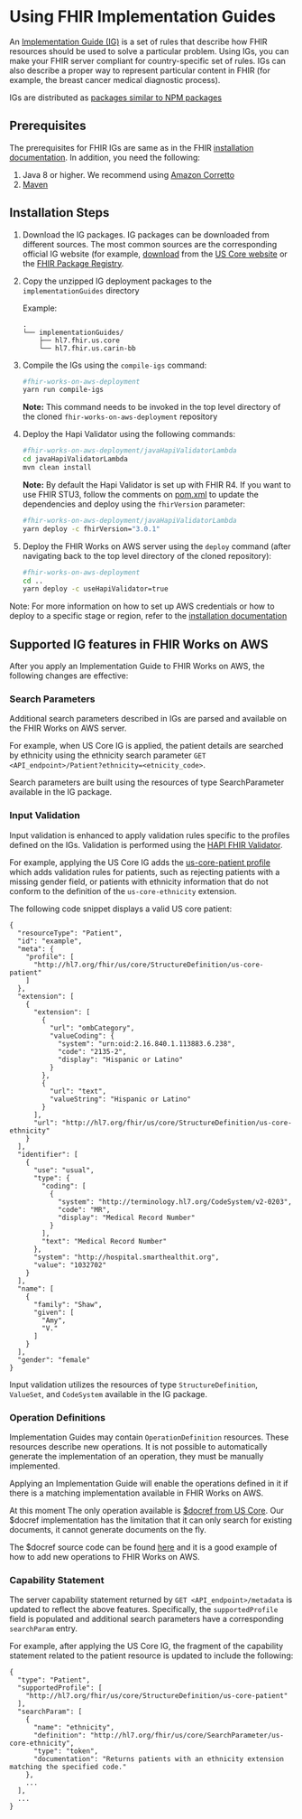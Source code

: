 # Using FHIR Implementation Guides

An [Implementation Guide (IG)](https://www.hl7.org/fhir/implementationguide.html) is a set of rules that describe how FHIR resources should be used to solve a particular problem. Using IGs, you can make your FHIR server compliant for country-specific set of rules. IGs can also describe a proper way to represent particular content in FHIR (for example, the breast cancer medical diagnostic process).

IGs are distributed as [packages similar to NPM packages](https://confluence.hl7.org/display/FHIR/NPM+Package+Specification)

## Prerequisites

The prerequisites for FHIR IGs are same as in the FHIR [installation documentation](INSTALL.md). In addition, you need the following:

1. Java 8 or higher. We recommend using [Amazon Corretto](https://aws.amazon.com/corretto/)
2. [Maven](https://maven.apache.org/install.html)

## Installation Steps

1. Download the IG packages. IG packages can be downloaded from different sources. The most common sources are the corresponding official IG website (for example, [download](https://www.hl7.org/fhir/us/core/package.tgz) from the [US Core website](https://www.hl7.org/fhir/us/core/downloads.html) or the [FHIR Package Registry](https://registry.fhir.org/).

1. Copy the unzipped IG deployment packages to the `implementationGuides` directory

   Example:

   ```
   .
   └── implementationGuides/
       ├── hl7.fhir.us.core
       └── hl7.fhir.us.carin-bb
   ```

1. Compile the IGs using the `compile-igs` command:
   ```bash
   #fhir-works-on-aws-deployment
   yarn run compile-igs
   ```
   **Note:** This command needs to be invoked in the top level directory of the cloned `fhir-works-on-aws-deployment` repository
1. Deploy the Hapi Validator using the following commands:
   ```bash
   #fhir-works-on-aws-deployment/javaHapiValidatorLambda
   cd javaHapiValidatorLambda
   mvn clean install
   ```
   **Note:** By default the Hapi Validator is set up with FHIR R4. If you want to use FHIR STU3, follow the
   comments on [pom.xml](javaHapiValidatorLambda/pom.xml) to update the dependencies and deploy using the `fhirVersion` parameter:
   ```bash
   #fhir-works-on-aws-deployment/javaHapiValidatorLambda
   yarn deploy -c fhirVersion="3.0.1"
   ```
1. Deploy the FHIR Works on AWS server using the `deploy` command (after navigating back to the top level directory of the cloned repository):
   ```bash
   #fhir-works-on-aws-deployment
   cd ..
   yarn deploy -c useHapiValidator=true
   ```

Note: For more information on how to set up AWS credentials or how to deploy to a specific stage or region, refer to the [installation documentation](INSTALL.md#manual-installation)

## Supported IG features in FHIR Works on AWS

After you apply an Implementation Guide to FHIR Works on AWS, the following changes are effective:

### Search Parameters

Additional search parameters described in IGs are parsed and available on the FHIR Works on AWS server.

For example, when US Core IG is applied, the patient details are searched by ethnicity using the ethnicity search parameter `GET <API_endpoint>/Patient?ethnicity=<etnicity_code>`.

Search parameters are built using the resources of type SearchParameter available in the IG package.

### Input Validation

Input validation is enhanced to apply validation rules specific to the profiles defined on the IGs. Validation is performed using the [HAPI FHIR Validator](https://hapifhir.io/).

For example, applying the US Core IG adds the [us-core-patient profile](https://www.hl7.org/fhir/us/core/StructureDefinition-us-core-patient.html) which adds validation rules for patients, such as rejecting patients with a missing gender field, or patients with ethnicity information that do not conform to the definition of the `us-core-ethnicity` extension.

The following code snippet displays a valid US core patient:

```
{
  "resourceType": "Patient",
  "id": "example",
  "meta": {
    "profile": [
      "http://hl7.org/fhir/us/core/StructureDefinition/us-core-patient"
    ]
  },
  "extension": [
    {
      "extension": [
        {
          "url": "ombCategory",
          "valueCoding": {
            "system": "urn:oid:2.16.840.1.113883.6.238",
            "code": "2135-2",
            "display": "Hispanic or Latino"
          }
        },
        {
          "url": "text",
          "valueString": "Hispanic or Latino"
        }
      ],
      "url": "http://hl7.org/fhir/us/core/StructureDefinition/us-core-ethnicity"
    }
  ],
  "identifier": [
    {
      "use": "usual",
      "type": {
        "coding": [
          {
            "system": "http://terminology.hl7.org/CodeSystem/v2-0203",
            "code": "MR",
            "display": "Medical Record Number"
          }
        ],
        "text": "Medical Record Number"
      },
      "system": "http://hospital.smarthealthit.org",
      "value": "1032702"
    }
  ],
  "name": [
    {
      "family": "Shaw",
      "given": [
        "Amy",
        "V."
      ]
    }
  ],
  "gender": "female"
}
```

Input validation utilizes the resources of type `StructureDefinition`, `ValueSet`, and `CodeSystem` available in the IG package.

### Operation Definitions
Implementation Guides may contain `OperationDefinition` resources. These resources describe new operations. It is not possible to automatically generate the implementation of an operation, they must be manually implemented.  

Applying an Implementation Guide will enable the operations defined in it if there is a matching implementation available in FHIR Works on AWS.

At this moment The only operation available is [$docref from US Core](http://www.hl7.org/fhir/us/core/OperationDefinition-docref.html). 
Our $docref implementation has the limitation that it can only search for existing documents, it cannot generate documents on the fly.

The $docref source code can be found [here](https://github.com/awslabs/fhir-works-on-aws-routing/tree/mainline/src/operationDefinitions/USCoreDocRef) and it is a good example of how to add new operations to FHIR Works on AWS.

### Capability Statement

The server capability statement returned by `GET <API_endpoint>/metadata` is updated to reflect the above features. Specifically, the `supportedProfile` field is populated and additional search parameters have a corresponding `searchParam` entry.

For example, after applying the US Core IG, the fragment of the capability statement related to the patient resource is updated to include the following:

```
{
  "type": "Patient",
  "supportedProfile": [
    "http://hl7.org/fhir/us/core/StructureDefinition/us-core-patient"
  ],
  "searchParam": [
    {
      "name": "ethnicity",
      "definition": "http://hl7.org/fhir/us/core/SearchParameter/us-core-ethnicity",
      "type": "token",
      "documentation": "Returns patients with an ethnicity extension matching the specified code."
    },
    ...
  ],
  ...
}
```
